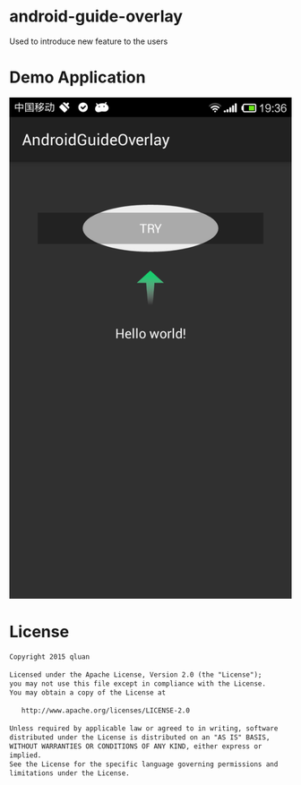 android-guide-overlay
======================
Used to introduce new feature to the users

Demo Application
================

![android-guide-overlay Screenshots][1]

License
=======

    Copyright 2015 qluan

    Licensed under the Apache License, Version 2.0 (the "License");
    you may not use this file except in compliance with the License.
    You may obtain a copy of the License at

       http://www.apache.org/licenses/LICENSE-2.0

    Unless required by applicable law or agreed to in writing, software
    distributed under the License is distributed on an "AS IS" BASIS,
    WITHOUT WARRANTIES OR CONDITIONS OF ANY KIND, either express or implied.
    See the License for the specific language governing permissions and
    limitations under the License.

 [1]: sample/art/android-guide-overlay.png

